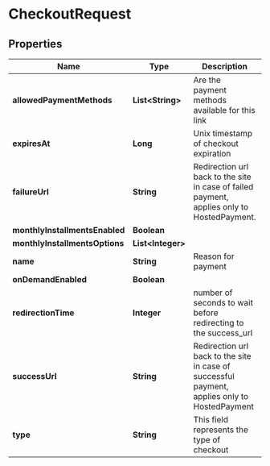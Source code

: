 

# CheckoutRequest

## Properties

Name | Type | Description | Notes
------------ | ------------- | ------------- | -------------
**allowedPaymentMethods** | **List&lt;String&gt;** | Are the payment methods available for this link | 
**expiresAt** | **Long** | Unix timestamp of checkout expiration |  [optional]
**failureUrl** | **String** | Redirection url back to the site in case of failed payment, applies only to HostedPayment. |  [optional]
**monthlyInstallmentsEnabled** | **Boolean** |  |  [optional]
**monthlyInstallmentsOptions** | **List&lt;Integer&gt;** |  |  [optional]
**name** | **String** | Reason for payment |  [optional]
**onDemandEnabled** | **Boolean** |  |  [optional]
**redirectionTime** | **Integer** | number of seconds to wait before redirecting to the success_url |  [optional]
**successUrl** | **String** | Redirection url back to the site in case of successful payment, applies only to HostedPayment |  [optional]
**type** | **String** | This field represents the type of checkout |  [optional]




